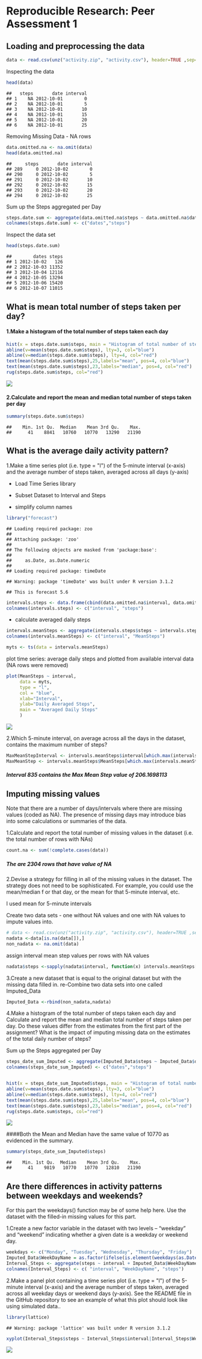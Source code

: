 # Reproducible Research: Peer Assessment 1


## Loading and preprocessing the data


```r
data <- read.csv(unz("activity.zip", "activity.csv"), header=TRUE ,sep=",")
```
Inspecting the data

```r
head(data)
```

```
##   steps       date interval
## 1    NA 2012-10-01        0
## 2    NA 2012-10-01        5
## 3    NA 2012-10-01       10
## 4    NA 2012-10-01       15
## 5    NA 2012-10-01       20
## 6    NA 2012-10-01       25
```
Removing Missing Data - NA rows

```r
data.omitted.na <- na.omit(data) 
head(data.omitted.na)
```

```
##     steps       date interval
## 289     0 2012-10-02        0
## 290     0 2012-10-02        5
## 291     0 2012-10-02       10
## 292     0 2012-10-02       15
## 293     0 2012-10-02       20
## 294     0 2012-10-02       25
```
Sum up the Steps aggregated per Day 

```r
steps.date.sum <- aggregate(data.omitted.na$steps ~ data.omitted.na$date, data.omitted.na, FUN=sum )
colnames(steps.date.sum) <- c("dates","steps")
```
Inspect the data set

```r
head(steps.date.sum)
```

```
##        dates steps
## 1 2012-10-02   126
## 2 2012-10-03 11352
## 3 2012-10-04 12116
## 4 2012-10-05 13294
## 5 2012-10-06 15420
## 6 2012-10-07 11015
```

## What is mean total number of steps taken per day?


#### 1.Make a histogram of the total number of steps taken each day


```r
hist(x = steps.date.sum$steps, main = "Histogram of total number of steps taken each day")
abline(v=mean(steps.date.sum$steps), lty=3, col="blue")                   # draw a blue line thru the mean  
abline(v=median(steps.date.sum$steps), lty=4, col="red")                  # draw a red line thru the median  
text(mean(steps.date.sum$steps),25,labels="mean", pos=4, col="blue")      # label the mean  
text(mean(steps.date.sum$steps),23,labels="median", pos=4, col="red")
rug(steps.date.sum$steps, col="red") 
```

![](./PA1_template_files/figure-html/unnamed-chunk-6-1.png) 

#### 2.Calculate and report the mean and median total number of steps taken per day


```r
summary(steps.date.sum$steps)
```

```
##    Min. 1st Qu.  Median    Mean 3rd Qu.    Max. 
##      41    8841   10760   10770   13290   21190
```

## What is the average daily activity pattern?

1.Make a time series plot (i.e. type = "l") of the 5-minute interval (x-axis) and the average number of steps taken, averaged across all days (y-axis)

  * Load Time Series library
  
  * Subset Dataset to Interval and Steps
  
  * simplify column names
  


```r
library("forecast")
```

```
## Loading required package: zoo
## 
## Attaching package: 'zoo'
## 
## The following objects are masked from 'package:base':
## 
##     as.Date, as.Date.numeric
## 
## Loading required package: timeDate
```

```
## Warning: package 'timeDate' was built under R version 3.1.2
```

```
## This is forecast 5.6
```

```r
intervals.steps <- data.frame(cbind(data.omitted.na$interval, data.omitted.na$steps))
colnames(intervals.steps) <- c("interval", "steps")
```

* calculate averaged daily steps 


```r
intervals.meanSteps <- aggregate(intervals.steps$steps ~ intervals.steps$interval,data = intervals.steps, FUN=mean )
colnames(intervals.meanSteps) <- c("interval", "MeanSteps")
```


```r
myts <- ts(data = intervals.meanSteps)
```

plot time series: average daily steps and plotted from available interval data (NA rows were removed)


```r
plot(MeanSteps ~ interval, 
     data = myts, 
     type = "l", 
     col = "blue",
     xlab="Interval", 
     ylab="Daily Averaged Steps", 
     main = "Averaged Daily Steps"
     )
```

![](./PA1_template_files/figure-html/unnamed-chunk-11-1.png) 

2.Which 5-minute interval, on average across all the days in the dataset, contains the maximum number of steps?

```r
MaxMeanStepInterval <- intervals.meanSteps$interval[which.max(intervals.meanSteps$MeanSteps)]
MaxMeanStep <- intervals.meanSteps$MeanSteps[which.max(intervals.meanSteps$MeanSteps)]
```
##### Interval 835 contains the Max Mean Step value of 206.1698113 

## Imputing missing values

Note that there are a number of days/intervals where there are missing values (coded as NA). The presence of missing days may introduce bias into some calculations or summaries of the data.

1.Calculate and report the total number of missing values in the dataset (i.e. the total number of rows with NAs)

```r
count.na <- sum(!complete.cases(data))
```
##### The are 2304 rows that have value of NA

2.Devise a strategy for filling in all of the missing values in the dataset. The strategy does not need to be sophisticated. For example, you could use the mean/median f
or that day, or the mean for that 5-minute interval, etc.

I used mean for 5-minute intervals

Create two data sets - one without NA values and one with NA values to impute values into.

```r
# data <- read.csv(unz("activity.zip", "activity.csv"), header=TRUE ,sep=",")
nadata <-data[is.na(data[]),]
non_nadata <- na.omit(data)
```
assign interval mean step values per rows with NA values 

```r
nadata$steps <-sapply(nadata$interval, function(x) intervals.meanSteps[intervals.meanSteps$interval== x, 2])
```

3.Create a new dataset that is equal to the original dataset but with the missing data filled in.
re-Combine two data sets into one called Imputed_Data


```r
Imputed_Data <-rbind(non_nadata,nadata)
```


4.Make a histogram of the total number of steps taken each day and Calculate and report the mean and median total number of steps taken per day. Do these values differ from the estimates from the first part of the assignment? What is the impact of imputing missing data on the estimates of the total daily number of steps?

Sum up the Steps aggregated per Day 

```r
steps_date_sum_Imputed <- aggregate(Imputed_Data$steps ~ Imputed_Data$date, Imputed_Data, FUN=sum )
colnames(steps_date_sum_Imputed) <- c("dates","steps")


hist(x = steps_date_sum_Imputed$steps, main = "Histogram of total number of steps taken each day")
abline(v=mean(steps.date.sum$steps), lty=3, col="blue")                   # draw a blue line thru the mean  
abline(v=median(steps.date.sum$steps), lty=4, col="red")                  # draw a red line thru the median  
text(mean(steps.date.sum$steps),25,labels="mean", pos=4, col="blue")      # label the mean  
text(mean(steps.date.sum$steps),23,labels="median", pos=4, col="red")
rug(steps.date.sum$steps, col="red") 
```

![](./PA1_template_files/figure-html/unnamed-chunk-17-1.png) 

####Both the Mean and Median have the same value of 10770 as evidenced in the summary.

```r
summary(steps_date_sum_Imputed$steps)
```

```
##    Min. 1st Qu.  Median    Mean 3rd Qu.    Max. 
##      41    9819   10770   10770   12810   21190
```

## Are there differences in activity patterns between weekdays and weekends?
For this part the weekdays() function may be of some help here. Use the dataset with the filled-in missing values for this part.

1.Create a new factor variable in the dataset with two levels – “weekday” and “weekend” indicating whether a given date is a weekday or weekend day.


```r
weekdays <- c("Monday", "Tuesday", "Wednesday", "Thursday", "Friday")
Imputed_Data$WeekDayName = as.factor(ifelse(is.element(weekdays(as.Date(Imputed_Data$date)),weekdays), "Weekday", "Weekend"))
Interval_Steps <- aggregate(steps ~ interval + Imputed_Data$WeekDayName, Imputed_Data, mean)
colnames(Interval_Steps) <- c( "interval", "WeekDayName", "steps")
```

2.Make a panel plot containing a time series plot (i.e. type = "l") of the 5-minute interval (x-axis) and the average number of steps taken, averaged across all weekday days or weekend days (y-axis). See the README file in the GitHub repository to see an example of what this plot should look like using simulated data..


```r
library(lattice)
```

```
## Warning: package 'lattice' was built under R version 3.1.2
```

```r
xyplot(Interval_Steps$steps ~ Interval_Steps$interval|Interval_Steps$WeekDayName, main="Daily Sets per Day by Interval",xlab="Interval", ylab="Steps",layout=c(1,2), type="l")
```

![](./PA1_template_files/figure-html/unnamed-chunk-20-1.png) 
